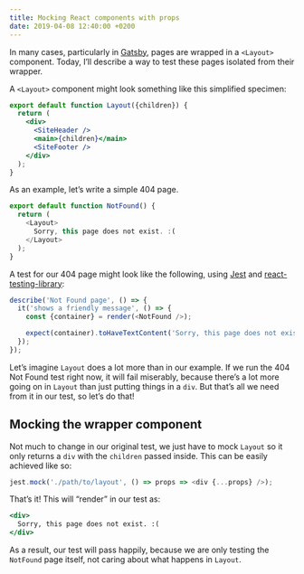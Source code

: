 ```yaml
---
title: Mocking React components with props
date: 2019-04-08 12:40:00 +0200
---
```


In many cases, particularly in [Gatsby](https://www.gatsbyjs.org/), pages are wrapped in a `<Layout>` component. Today, Iʼll describe a way to test these pages isolated from their wrapper.

A `<Layout>` component might look something like this simplified specimen:
```jsx
export default function Layout({children}) {
  return (
    <div>
      <SiteHeader />
      <main>{children}</main>
      <SiteFooter />
    </div>
  );  
}
```

As an example, letʼs write a simple 404 page.

```js
export default function NotFound() {
  return (
    <Layout>
      Sorry, this page does not exist. :(
    </Layout>
  );  
}
```

A test for our 404 page might look like the following, using [Jest](https://jestjs.io/) and [react-testing-library](https://github.com/kentcdodds/react-testing-library):

```js
describe('Not Found page', () => {
  it('shows a friendly message', () => {
    const {container} = render(<NotFound />);

    expect(container).toHaveTextContent('Sorry, this page does not exist');
  });
});
```

Letʼs imagine `Layout` does a lot more than in our example. If we run the 404 Not Found test right now, it will fail miserably, because thereʼs a lot more going on in `Layout` than just putting things in a `div`. But thatʼs all we need from it in our test, so letʼs do that!

## Mocking the wrapper component
Not much to change in our original test, we just have to mock `Layout` so it only returns a `div` with the `children` passed inside. This can be easily achieved like so:
```js
jest.mock('./path/to/layout', () => props => <div {...props} />);
```

Thatʼs it! This will “render” in our test as:
```jsx
<div>
  Sorry, this page does not exist. :(
</div>
```

As a result, our test will pass happily, because we are only testing the `NotFound` page itself, not caring about what happens in `Layout`.
